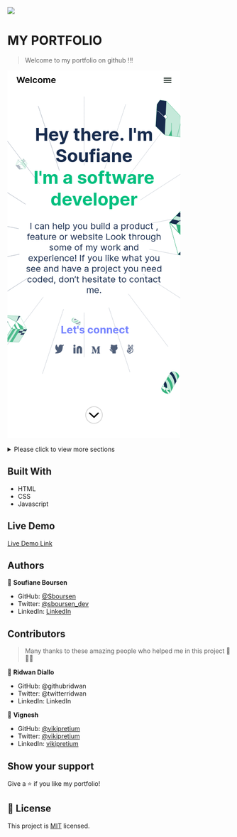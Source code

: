 ![](https://img.shields.io/badge/Microverse-blueviolet)

# MY PORTFOLIO

> Welcome to my portfolio on github !!!

![screenshot](resources/app-screenshot-hello-section.png)

<details>
  <summary>Please click to view more sections</summary>
  
Works section     |About me section |Contact me section
:----------------:|:-------------------------:|:------------------------------:
![](./resources/app-screenshot-works-section.png)    |  ![](./resources/app-screenshot-about-me-section.png)  | ![](./resources/app-screenshot-contact-me-section.png) 
</details>

## Built With

- HTML
- CSS
- Javascript

## Live Demo

[Live Demo Link](https://sboursen.github.io/My-portfolio/)

## Authors

👤 **Soufiane Boursen**

- GitHub: [@Sboursen](https://github.com/Sboursen)
- Twitter: [@sboursen_dev](https://twitter.com/sboursen_dev)
- LinkedIn: [LinkedIn](https://linkedin.com/in/sboursen)

## Contributors

> Many thanks to these amazing people who helped me
> in this project 🙏🙏🙏

👤 **Ridwan Diallo**

- GitHub: @githubridwan
- Twitter: @twitterridwan
- LinkedIn: LinkedIn

👤 **Vignesh**

- GitHub: [@vikipretium](https://github.com/vikipretium)
- Twitter: [@vikipretium](https://twitter.com/vikipretium)
- LinkedIn: [vikipretium](https://linkedin.com/in/vikipretium)

## Show your support

Give a ⭐️ if you like my portfolio!

## 📝 License

This project is [MIT](./LICENSE) licensed.
